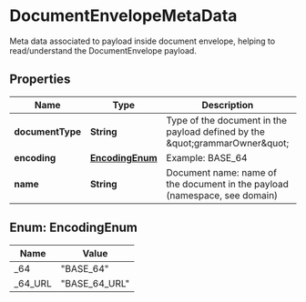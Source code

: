 

# DocumentEnvelopeMetaData

Meta data associated to payload inside document envelope, helping to read/understand the DocumentEnvelope payload.

## Properties

| Name | Type | Description | Notes |
|------------ | ------------- | ------------- | -------------|
|**documentType** | **String** | Type of the document in the payload defined by the \&quot;grammarOwner\&quot; |  [optional] |
|**encoding** | [**EncodingEnum**](#EncodingEnum) | Example: BASE_64 |  [optional] |
|**name** | **String** | Document name: name of the document in the payload (namespace, see domain) |  [optional] |



## Enum: EncodingEnum

| Name | Value |
|---- | -----|
| _64 | &quot;BASE_64&quot; |
| _64_URL | &quot;BASE_64_URL&quot; |



